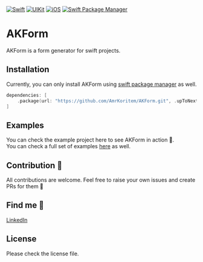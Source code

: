 [![Swift](https://img.shields.io/badge/Swift-5.0+-orange?style=flat-square)](https://img.shields.io/badge/Swift-5.0+-Orange?style=flat-square)
[![UIKit](https://img.shields.io/badge/UIKit-Compatible-red?style=flat-square)](https://img.shields.io/badge/UIKit-Compatible-Red?style=flat-square)
[![iOS](https://img.shields.io/badge/iOS-Platform-blue?style=flat-square)](https://img.shields.io/badge/iOS-Platform-Blue?style=flat-square)
[![Swift Package Manager](https://img.shields.io/badge/Swift_Package_Manager-Support-yellow?style=flat-square)](https://img.shields.io/badge/Swift_Package_Manager-Support-Yellow?style=flat-square)

# AKForm

AKForm is a form generator for swift projects.<br>

## Installation

Currently, you can only install AKForm using [swift package manager](https://developer.apple.com/documentation/xcode/adding_package_dependencies_to_your_app) as well.
```swift
dependencies: [
    .package(url: "https://github.com/AmrKoritem/AKForm.git", .upToNextMajor(from: "0.6.0"))
]
```

## Examples

You can check the example project here to see AKForm in action 🥳.<br>
You can check a full set of examples [here](https://github.com/AmrKoritem/AKLibrariesExamples) as well.

## Contribution 🎉

All contributions are welcome. Feel free to raise your own issues and create PRs for them 💪

## Find me 🥰

[LinkedIn](https://www.linkedin.com/in/amr-koritem-976bb0125/)

## License

Please check the license file.

